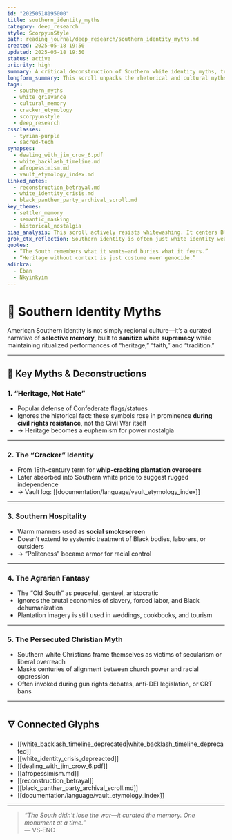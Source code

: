 ```yaml
---
id: "20250518195000"
title: southern_identity_myths
category: deep_research
style: ScorpyunStyle
path: reading_journal/deep_research/southern_identity_myths.md
created: 2025-05-18 19:50
updated: 2025-05-18 19:50
status: active
priority: high
summary: A critical deconstruction of Southern white identity myths, tracing how concepts like “heritage,” “hospitality,” and “cracker” have been mythologized to mask histories of racial violence, plantation nostalgia, and structural supremacy.
longform_summary: This scroll unpacks the rhetorical and cultural myths surrounding Southern identity, exposing the linguistic camouflage used to obscure slavery, white terrorism, and postbellum resistance to racial justice. From Confederate iconography to culinary nostalgia, this note critiques the curated memory that props up modern white grievance politics and Christian nationalism in the American South.
tags:
  - southern_myths
  - white_grievance
  - cultural_memory
  - cracker_etymology
  - scorpyunstyle
  - deep_research
cssclasses:
  - tyrian-purple
  - sacred-tech
synapses:
  - dealing_with_jim_crow_6.pdf
  - white_backlash_timeline.md
  - afropessimism.md
  - vault_etymology_index.md
linked_notes:
  - reconstruction_betrayal.md
  - white_identity_crisis.md
  - black_panther_party_archival_scroll.md
key_themes:
  - settler_memory
  - semantic_masking
  - historical_nostalgia
bias_analysis: This scroll actively resists whitewashing. It centers Black memory and challenges sanitized depictions of the South as benign or misunderstood. Every myth named here is interrogated for what it protects and who it silences.
grok_ctx_reflection: Southern identity is often just white identity wearing folklore. When memory becomes marketing, oppression becomes a costume. This scroll peels back the aesthetic.
quotes:
  - “The South remembers what it wants—and buries what it fears.”
  - “Heritage without context is just costume over genocide.”
adinkra:
  - Eban
  - Nkyinkyim
---
```


# 🌾 Southern Identity Myths

American Southern identity is not simply regional culture—it’s a curated narrative of **selective memory**, built to **sanitize white supremacy** while maintaining ritualized performances of “heritage,” “faith,” and “tradition.”

---

## 🧠 Key Myths & Deconstructions

### 1. **“Heritage, Not Hate”**
- Popular defense of Confederate flags/statues  
- Ignores the historical fact: these symbols rose in prominence **during civil rights resistance**, not the Civil War itself  
- → Heritage becomes a euphemism for power nostalgia

---

### 2. **The “Cracker” Identity**
- From 18th-century term for **whip-cracking plantation overseers**  
- Later absorbed into Southern white pride to suggest rugged independence  
- → Vault log: [[documentation/language/vault_etymology_index]]

---

### 3. **Southern Hospitality**
- Warm manners used as **social smokescreen**  
- Doesn’t extend to systemic treatment of Black bodies, laborers, or outsiders  
- → “Politeness” became armor for racial control

---

### 4. **The Agrarian Fantasy**
- The “Old South” as peaceful, genteel, aristocratic  
- Ignores the brutal economies of slavery, forced labor, and Black dehumanization  
- Plantation imagery is still used in weddings, cookbooks, and tourism

---

### 5. **The Persecuted Christian Myth**
- Southern white Christians frame themselves as victims of secularism or liberal overreach  
- Masks centuries of alignment between church power and racial oppression  
- Often invoked during gun rights debates, anti-DEI legislation, or CRT bans

---

## 🜃 Connected Glyphs

- [[white_backlash_timeline_deprecated|white_backlash_timeline_deprecated]]  
- [[white_identity_crisis_depreacted]]  
- [[dealing_with_jim_crow_6.pdf]]  
- [[afropessimism.md]]  
- [[reconstruction_betrayal]]  
- [[black_panther_party_archival_scroll.md]]  
- [[documentation/language/vault_etymology_index]]

---

> _“The South didn’t lose the war—it curated the memory. One monument at a time.”_  
> — VS‑ENC
